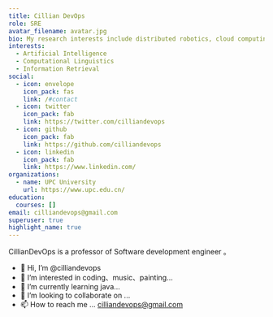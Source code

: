 ```yaml
---
title: Cillian DevOps
role: SRE
avatar_filename: avatar.jpg
bio: My research interests include distributed robotics, cloud computing,
interests:
  - Artificial Intelligence
  - Computational Linguistics
  - Information Retrieval
social:
  - icon: envelope
    icon_pack: fas
    link: /#contact
  - icon: twitter
    icon_pack: fab
    link: https://twitter.com/cilliandevops
  - icon: github
    icon_pack: fab
    link: https://github.com/cilliandevops
  - icon: linkedin
    icon_pack: fab
    link: https://www.linkedin.com/
organizations:
  - name: UPC University
    url: https://www.upc.edu.cn/
education:
  courses: []
email: cilliandevops@gmail.com
superuser: true
highlight_name: true
---
```

CillianDevOps is a professor of Software development engineer 。

<!--StartFragment-->

* 👋 Hi, I’m @cilliandevops
* 👀 I’m interested in coding、music、painting...
* 🌱 I’m currently learning java...
* 💞️ I’m looking to collaborate on ...
* 📫 How to reach me ... [cilliandevops@gmail.com](mailto:cilliandevops@gmail.com)

<!--EndFragment-->